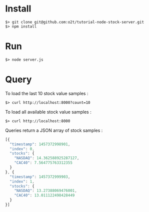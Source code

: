 # Install

```console
$> git clone git@github.com:o2t/tutorial-node-stock-server.git
$> npm install
```

# Run

```console
$> node server.js
```

# Query

To load the last 10 stock value samples :

```console
$> curl http://localhost:8000?count=10
```

To load all available stock value samples :

```console
$> curl http://localhost:8000
```

Queries return a JSON array of stock samples :

```javascript
[{
  "timestamp": 1457372998901,
  "index": 0,
  "stocks": {
    "NASDAQ": 14.362588925287127,
    "CAC40": 7.564775763312355
  }
}, {
  "timestamp": 1457372999903,
  "index": 1,
  "stocks": {
    "NASDAQ": 13.27388069476001,
    "CAC40": 13.011122498428449
  }
}]

```
